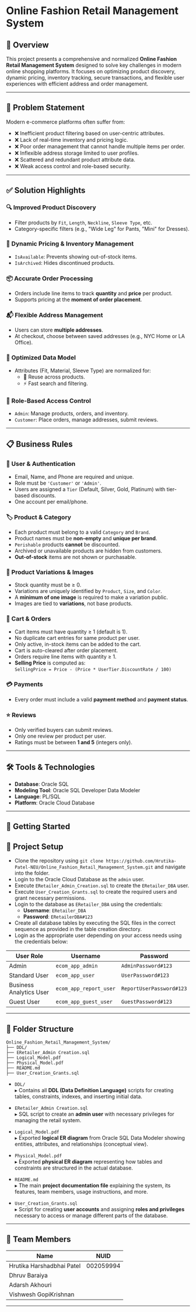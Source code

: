 # Online Fashion Retail Management System

## 📌 Overview

This project presents a comprehensive and normalized **Online Fashion Retail Management System** designed to solve key challenges in modern online shopping platforms. It focuses on optimizing product discovery, dynamic pricing, inventory tracking, secure transactions, and flexible user experiences with efficient address and order management.

---

## 🚩 Problem Statement

Modern e-commerce platforms often suffer from:

- ❌ Inefficient product filtering based on user-centric attributes.
- ❌ Lack of real-time inventory and pricing logic.
- ❌ Poor order management that cannot handle multiple items per order.
- ❌ Inflexible address storage limited to user profiles.
- ❌ Scattered and redundant product attribute data.
- ❌ Weak access control and role-based security.

---

## ✅ Solution Highlights

### 🔍 Improved Product Discovery
- Filter products by `Fit`, `Length`, `Neckline`, `Sleeve Type`, etc.
- Category-specific filters (e.g., "Wide Leg" for Pants, "Mini" for Dresses).

### 💸 Dynamic Pricing & Inventory Management
- `IsAvailable`: Prevents showing out-of-stock items.
- `IsArchived`: Hides discontinued products.

### 📦 Accurate Order Processing
- Orders include line items to track **quantity** and **price** per product.
- Supports pricing at the **moment of order placement**.

### 📬 Flexible Address Management
- Users can store **multiple addresses**.
- At checkout, choose between saved addresses (e.g., NYC Home or LA Office).

### 🧱 Optimized Data Model
- Attributes (Fit, Material, Sleeve Type) are normalized for:
  - 🔁 Reuse across products.
  - ⚡ Fast search and filtering.

### 🔐 Role-Based Access Control
- `Admin`: Manage products, orders, and inventory.
- `Customer`: Place orders, manage addresses, submit reviews.

---

## 📋 Business Rules

### 👥 User & Authentication
- Email, Name, and Phone are required and unique.
- Role must be `'Customer'` or `'Admin'`.
- Users are assigned a `Tier` (Default, Silver, Gold, Platinum) with tier-based discounts.
- One account per email/phone.

### 🏷️ Product & Category
- Each product must belong to a valid `Category` and `Brand`.
- Product names must be **non-empty** and **unique per brand**.
- `Perishable` products **cannot** be discounted.
- Archived or unavailable products are hidden from customers.
- **Out-of-stock** items are not shown or purchasable.

### 🎨 Product Variations & Images
- Stock quantity must be ≥ 0.
- Variations are uniquely identified by `Product`, `Size`, and `Color`.
- A **minimum of one image** is required to make a variation public.
- Images are tied to **variations**, not base products.

### 🛒 Cart & Orders
- Cart items must have quantity ≥ 1 (default is 1).
- No duplicate cart entries for same product per user.
- Only active, in-stock items can be added to the cart.
- Cart is auto-cleared after order placement.
- Orders require line items with quantity ≥ 1.
- **Selling Price** is computed as:  
  `SellingPrice = Price - (Price * UserTier.DiscountRate / 100)`

### 💳 Payments
- Every order must include a valid **payment method** and **payment status**.

### ⭐ Reviews
- Only verified buyers can submit reviews.
- Only one review per product per user.
- Ratings must be between **1 and 5** (integers only).

---

## 🛠️ Tools & Technologies

- **Database**: Oracle SQL
- **Modeling Tool**: Oracle SQL Developer Data Modeler
- **Language**: PL/SQL
- **Platform**: Oracle Cloud Database

---

## 🚀 Getting Started

## 🚀 Project Setup

- Clone the repository using `git clone https://github.com/Hrutika-Patel-NEU/Online_Fashion_Retail_Management_System.git` and navigate into the folder.
- Login to the Oracle Cloud Database as the `admin` user.
- Execute `ERetailer_Admin_Creation.sql` to create the `ERetailer_DBA` user.
- Execute `User_Creation_Grants.sql` to create the required users and grant necessary permissions.
- Login to the database as `ERetailer_DBA` using the credentials:
  - **Username**: `ERetailer_DBA`
  - **Password**: `ERetailerDBA#123`
- Create all database tables by executing the SQL files in the correct sequence as provided in the table creation directory.
- Login as the appropriate user depending on your access needs using the credentials below:

| User Role                | Username               | Password              |
|--------------------------|------------------------|------------------------|
| Admin                    | `ecom_app_admin`       | `AdminPassword#123`   |
| Standard User            | `ecom_app_user`        | `UserPassword#123`    |
| Business Analytics User  | `ecom_app_report_user` | `ReportUserPassword#123` |
| Guest User               | `ecom_app_guest_user`  | `GuestPassword#123`   |
---

## 📂 Folder Structure
```
Online_Fashion_Retail_Management_System/
├── DDL/                          
├── ERetailer_Admin Creation.sql  
├── Logical_Model.pdf         
├── Physical_Model.pdf        
├── README.md                     
├── User_Creation_Grants.sql 
```
- `DDL/`  
  ▸ Contains all **DDL (Data Definition Language)** scripts for creating tables, constraints, indexes, and inserting initial data.

- `ERetailer_Admin Creation.sql`  
  ▸ SQL script to create an **admin user** with necessary privileges for managing the retail system.

- `Logical_Model.pdf`  
  ▸ Exported **logical ER diagram** from Oracle SQL Data Modeler showing entities, attributes, and relationships (conceptual view).

- `Physical_Model.pdf`  
  ▸ Exported **physical ER diagram** representing how tables and constraints are structured in the actual database.

- `README.md`  
  ▸ The main **project documentation file** explaining the system, its features, team members, usage instructions, and more.

- `User_Creation_Grants.sql`  
  ▸ Script for creating **user accounts** and assigning **roles and privileges** necessary to access or manage different parts of the database.

---

## 👥 Team Members

| Name                      | NUID                    |
|---------------------------|-------------------------|
| Hrutika Harshadbhai Patel | 002059994               |
| Dhruv Baraiya             |                         |
| Adarsh Akhouri            |                         |
| Vishwesh GopiKrishnan     |                         |

---
